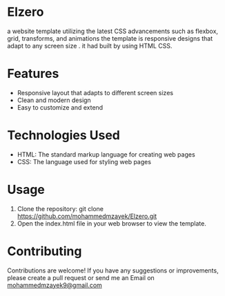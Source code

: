 # Elzero
a website template utilizing the latest CSS advancements such as flexbox, grid, transforms, and animations the template is responsive designs that adapt to any screen size . it had built by using HTML CSS.
# Features
* Responsive layout that adapts to different screen sizes
* Clean and modern design
* Easy to customize and extend
# Technologies Used
* HTML: The standard markup language for creating web pages
* CSS: The language used for styling web pages
# Usage
1. Clone the repository: git clone https://github.com/mohammedmzayek/Elzero.git
2. Open the index.html file in your web browser to view the template.
# Contributing
Contributions are welcome! If you have any suggestions or improvements, please create a pull request or send me an Email on mohammedmzayek9@gmail.com
